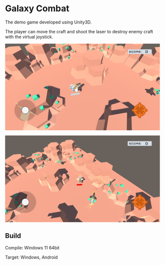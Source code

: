 # Galaxy Combat

The demo game developed using Unity3D.

The player can move the craft and shoot the laser to destroy enemy craft with the virtual joystick.

![galaxy-combat-01](doc/img/galaxy-combat-01.png) 

![galaxy-combat-02](doc/img/galaxy-combat-02.png)

## Build

Compile: Windows 11 64bit

Target: Windows, Android

